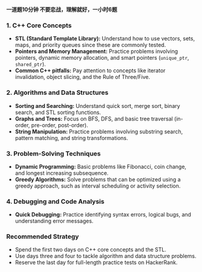**一道题10分钟 不要恋战，理解就好，一小时6题**
### 1. C++ Core Concepts

- **STL (Standard Template Library):** Understand how to use vectors, sets, maps, and priority queues since these are commonly tested.
- **Pointers and Memory Management:** Practice problems involving pointers, dynamic memory allocation, and smart pointers (`unique_ptr`, `shared_ptr`).
- **Common C++ pitfalls:** Pay attention to concepts like iterator invalidation, object slicing, and the Rule of Three/Five.

### 2. Algorithms and Data Structures

- **Sorting and Searching:** Understand quick sort, merge sort, binary search, and STL sorting functions.
- **Graphs and Trees:** Focus on BFS, DFS, and basic tree traversal (in-order, pre-order, post-order).
- **String Manipulation:** Practice problems involving substring search, pattern matching, and string transformations.

### 3. Problem-Solving Techniques

- **Dynamic Programming:** Basic problems like Fibonacci, coin change, and longest increasing subsequence.
- **Greedy Algorithms:** Solve problems that can be optimized using a greedy approach, such as interval scheduling or activity selection.

### 4. Debugging and Code Analysis

- **Quick Debugging:** Practice identifying syntax errors, logical bugs, and understanding error messages.

### Recommended Strategy

- Spend the first two days on C++ core concepts and the STL.
- Use days three and four to tackle algorithm and data structure problems.
- Reserve the last day for full-length practice tests on HackerRank.